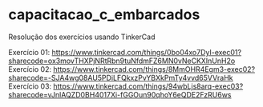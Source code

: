 # capacitacao_c_embarcados
Resolução dos exercícios usando TinkerCad

Exercício 01: https://www.tinkercad.com/things/0bo04xo7DyI-exec01?sharecode=ox3movTHXPjNRtRbn9tuNfdmFZ6MN0vNeCKXInUnH2o
Exercício 02: https://www.tinkercad.com/things/8MmOHR4Egm3-exec02?sharecode=-SJA4wg08AU5PDiLFQkxzPvYBXkPmTy4vvd65VVraHk
Exercício 03: https://www.tinkercad.com/things/94wbLjs8arq-exec03?sharecode=vJnlAQZD0BH4017Xi-fGGOun90qhoY6eQDE2FzRU6ws
